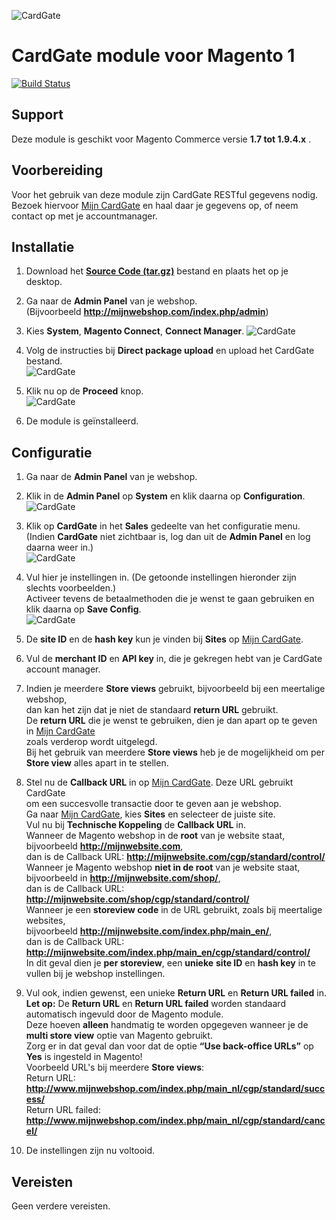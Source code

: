 ![CardGate](https://cdn.curopayments.net/thumb/200/logos/cardgate.png)

# CardGate module voor Magento 1

[![Build Status](https://travis-ci.org/cardgate/magento1.svg?branch=master)](https://travis-ci.org/cardgate/magento1)

## Support

Deze module is geschikt voor Magento Commerce versie **1.7 tot 1.9.4.x** .

## Voorbereiding

Voor het gebruik van deze module zijn CardGate RESTful gegevens nodig.
Bezoek hiervoor [Mijn CardGate](https://my.cardgate.com/) en haal daar je 
gegevens op, of neem contact op met je accountmanager.

## Installatie

1. Download het **[Source Code (tar.gz)](https://github.com/cardgate/magento1/releases)** bestand en plaats het op je desktop.

2. Ga naar de **Admin Panel** van je webshop.  
   (Bijvoorbeeld **http://mijnwebshop.com/index.php/admin**)

3. Kies **System**, **Magento Connect**, **Connect Manager**.
![CardGate](https://cardgate.com/wp-content/uploads/magento-install-1.png)

4. Volg de instructies bij **Direct package upload** en upload het CardGate bestand.  
![CardGate](https://cardgate.com/wp-content/uploads/magento-install-2.png)

5. Klik nu op de **Proceed** knop.  
![CardGate](https://cardgate.com/wp-content/uploads/magento-install-7.png)

6. De module is geïnstalleerd.

## Configuratie

1. Ga naar de **Admin Panel** van je webshop.  

2. Klik in de **Admin Panel** op **System** en klik daarna op **Configuration**.  
   ![CardGate](https://cardgate.com/wp-content/uploads/magento-install-8.png)

3. Klik op **CardGate** in het **Sales** gedeelte van het configuratie menu.  
   (Indien **CardGate** niet zichtbaar is, log dan uit de **Admin Panel** en log daarna weer in.)  
   ![CardGate](https://cardgate.com/wp-content/uploads/magento-install-9.png)

4. Vul hier je instellingen in. (De getoonde instellingen hieronder zijn slechts voorbeelden.)  
   Activeer tevens de betaalmethoden die je wenst te gaan gebruiken en klik daarna op **Save Config**.  
   ![CardGate](https://cardgate.com/wp-content/uploads/magento-install-10.png)

5. De **site ID** en de **hash key** kun je vinden bij **Sites** op [Mijn CardGate](https://my.cardgate.com/).  

6. Vul de  **merchant ID** en **API key** in, die je gekregen hebt van je CardGate account manager.

7. Indien je meerdere **Store views** gebruikt, bijvoorbeeld bij een meertalige webshop,  
   dan kan het zijn dat je niet de standaard **return URL** gebruikt.  
   De **return URL** die je wenst te gebruiken, dien je dan apart op te geven in [Mijn CardGate](https://my.cardgate.com/)  
   zoals verderop wordt uitgelegd.  
   Bij het gebruik van meerdere **Store views** heb je de mogelijkheid om per **Store view** alles apart in te stellen.  

8. Stel nu de **Callback URL** in op [Mijn CardGate](https://my.cardgate.com/). Deze URL gebruikt CardGate  
   om een succesvolle transactie door te geven aan je webshop.  
   Ga naar [Mijn CardGate](https://my.cardgate.com/), kies **Sites** en selecteer de juiste site.  
   Vul nu bij **Technische Koppeling** de **Callback URL** in.  
   Wanneer de Magento webshop in de **root** van je website staat,  
   bijvoorbeeld **http://mijnwebsite.com**,  
   dan is de Callback URL: **http://mijnwebsite.com/cgp/standard/control/**   
   Wanneer je Magento webshop **niet in de root** van je website staat,  
   bijvoorbeeld in **http://mijnwebsite.com/shop/**,   
   dan is de Callback URL: **http://mijnwebsite.com/shop/cgp/standard/control/**  
   Wanneer je een **storeview code** in de URL gebruikt, zoals bij meertalige websites,  
   bijvoorbeeld **http://mijnwebsite.com/index.php/main_en/**,   
   dan is de Callback URL: **http://mijnwebsite.com/index.php/main_en/cgp/standard/control/**  
   In dit geval dien je **per storeview**, een **unieke** **site ID** en **hash key** in te vullen bij je webshop instellingen.  

9. Vul ook, indien gewenst, een unieke **Return URL** en **Return URL failed** in.   
   **Let op:** De **Return URL** en **Return URL failed** worden standaard automatisch ingevuld door de Magento module.  
   Deze hoeven **alleen** handmatig te worden opgegeven wanneer je de **multi store view** optie van Magento gebruikt.  
   Zorg er in dat geval dan voor dat de optie **“Use back-­office URLs”** op **Yes** is ingesteld in Magento!  
   Voorbeeld URL's bij meerdere **Store views**:  
   Return URL: **http://www.mijnwebshop.com/index.php/main_nl/cgp/standard/success/**  
   Return URL failed: **http://www.mijnwebshop.com/index.php/main_nl/cgp/standard/cancel/**  
   
10. De instellingen zijn nu voltooid.  

## Vereisten

Geen verdere vereisten.

